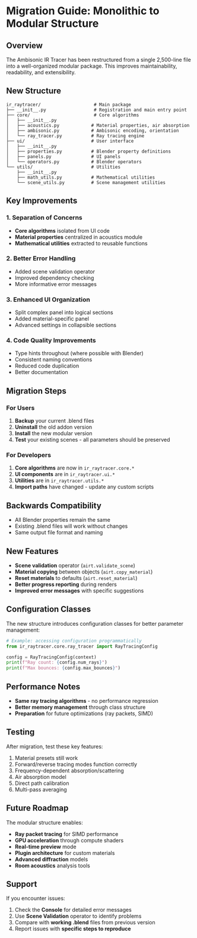 # Migration Guide: Monolithic to Modular Structure

## Overview
The Ambisonic IR Tracer has been restructured from a single 2,500-line file into a well-organized modular package. This improves maintainability, readability, and extensibility.

## New Structure
```
ir_raytracer/                    # Main package
├── __init__.py                  # Registration and main entry point
├── core/                        # Core algorithms
│   ├── __init__.py
│   ├── acoustics.py            # Material properties, air absorption
│   ├── ambisonic.py            # Ambisonic encoding, orientation
│   └── ray_tracer.py           # Ray tracing engine
├── ui/                         # User interface
│   ├── __init__.py
│   ├── properties.py           # Blender property definitions
│   ├── panels.py               # UI panels
│   └── operators.py            # Blender operators
└── utils/                      # Utilities
    ├── __init__.py
    ├── math_utils.py           # Mathematical utilities
    └── scene_utils.py          # Scene management utilities
```

## Key Improvements

### 1. Separation of Concerns
- **Core algorithms** isolated from UI code
- **Material properties** centralized in acoustics module
- **Mathematical utilities** extracted to reusable functions

### 2. Better Error Handling
- Added scene validation operator
- Improved dependency checking
- More informative error messages

### 3. Enhanced UI Organization  
- Split complex panel into logical sections
- Added material-specific panel
- Advanced settings in collapsible sections

### 4. Code Quality Improvements
- Type hints throughout (where possible with Blender)
- Consistent naming conventions
- Reduced code duplication
- Better documentation

## Migration Steps

### For Users
1. **Backup** your current .blend files
2. **Uninstall** the old addon version
3. **Install** the new modular version
4. **Test** your existing scenes - all parameters should be preserved

### For Developers
1. **Core algorithms** are now in `ir_raytracer.core.*`
2. **UI components** are in `ir_raytracer.ui.*`
3. **Utilities** are in `ir_raytracer.utils.*`
4. **Import paths** have changed - update any custom scripts

## Backwards Compatibility
- All Blender properties remain the same
- Existing .blend files will work without changes
- Same output file format and naming

## New Features
- **Scene validation** operator (`airt.validate_scene`)
- **Material copying** between objects (`airt.copy_material`)
- **Reset materials** to defaults (`airt.reset_material`)
- **Better progress reporting** during renders
- **Improved error messages** with specific suggestions

## Configuration Classes
The new structure introduces configuration classes for better parameter management:

```python
# Example: accessing configuration programmatically
from ir_raytracer.core.ray_tracer import RayTracingConfig

config = RayTracingConfig(context)
print(f"Ray count: {config.num_rays}")
print(f"Max bounces: {config.max_bounces}")
```

## Performance Notes
- **Same ray tracing algorithms** - no performance regression
- **Better memory management** through class structure
- **Preparation** for future optimizations (ray packets, SIMD)

## Testing
After migration, test these key features:
1. Material presets still work
2. Forward/reverse tracing modes function correctly  
3. Frequency-dependent absorption/scattering
4. Air absorption model
5. Direct path calibration
6. Multi-pass averaging

## Future Roadmap
The modular structure enables:
- **Ray packet tracing** for SIMD performance
- **GPU acceleration** through compute shaders
- **Real-time preview** mode
- **Plugin architecture** for custom materials
- **Advanced diffraction** models
- **Room acoustics** analysis tools

## Support
If you encounter issues:
1. Check the **Console** for detailed error messages
2. Use **Scene Validation** operator to identify problems
3. Compare with **working .blend** files from previous version
4. Report issues with **specific steps to reproduce**